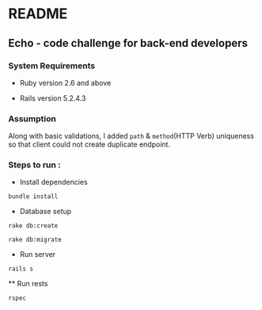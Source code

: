 # README

## Echo - code challenge for back-end developers

### System Requirements

* Ruby version 2.6 and above

* Rails version 5.2.4.3

### Assumption

Along with basic validations, I added `path` & `method`(HTTP Verb) uniqueness so that client could not create duplicate endpoint.  


### Steps to run :

* Install dependencies

```
bundle install
```

* Database setup 

```
rake db:create

rake db:migrate
```
* Run server

```
rails s
```
** Run rests

```
rspec
```

